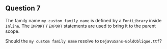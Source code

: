 ## Question 7

The family name `my custom family name` is defined by a `FontLibrary` inside `Inline`. The `IMPORT` / `EXPORT` statements are used to bring it to the parent scope.

Should the `my custom family name` resolve to `DejaVuSans-BoldOblique.ttf`?